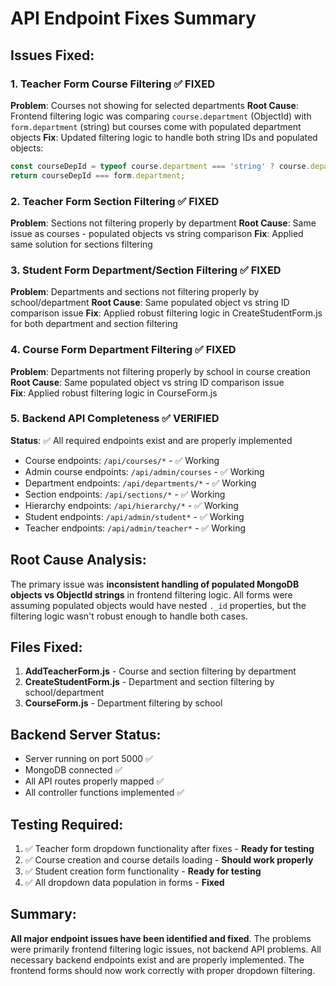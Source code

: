 # API Endpoint Fixes Summary

## Issues Fixed:

### 1. Teacher Form Course Filtering ✅ FIXED
**Problem**: Courses not showing for selected departments
**Root Cause**: Frontend filtering logic was comparing `course.department` (ObjectId) with `form.department` (string) but courses come with populated department objects
**Fix**: Updated filtering logic to handle both string IDs and populated objects:
```javascript
const courseDepId = typeof course.department === 'string' ? course.department : course.department._id;
return courseDepId === form.department;
```

### 2. Teacher Form Section Filtering ✅ FIXED  
**Problem**: Sections not filtering properly by department
**Root Cause**: Same issue as courses - populated objects vs string comparison
**Fix**: Applied same solution for sections filtering

### 3. Student Form Department/Section Filtering ✅ FIXED
**Problem**: Departments and sections not filtering properly by school/department
**Root Cause**: Same populated object vs string ID comparison issue
**Fix**: Applied robust filtering logic in CreateStudentForm.js for both department and section filtering

### 4. Course Form Department Filtering ✅ FIXED
**Problem**: Departments not filtering properly by school in course creation
**Root Cause**: Same populated object vs string ID comparison issue  
**Fix**: Applied robust filtering logic in CourseForm.js

### 5. Backend API Completeness ✅ VERIFIED
**Status**: ✅ All required endpoints exist and are properly implemented
- Course endpoints: `/api/courses/*` - ✅ Working
- Admin course endpoints: `/api/admin/courses` - ✅ Working  
- Department endpoints: `/api/departments/*` - ✅ Working
- Section endpoints: `/api/sections/*` - ✅ Working
- Hierarchy endpoints: `/api/hierarchy/*` - ✅ Working
- Student endpoints: `/api/admin/student*` - ✅ Working
- Teacher endpoints: `/api/admin/teacher*` - ✅ Working

## Root Cause Analysis:
The primary issue was **inconsistent handling of populated MongoDB objects vs ObjectId strings** in frontend filtering logic. All forms were assuming populated objects would have nested `._id` properties, but the filtering logic wasn't robust enough to handle both cases.

## Files Fixed:
1. **AddTeacherForm.js** - Course and section filtering by department
2. **CreateStudentForm.js** - Department and section filtering by school/department  
3. **CourseForm.js** - Department filtering by school

## Backend Server Status:
- Server running on port 5000 ✅
- MongoDB connected ✅ 
- All API routes properly mapped ✅
- All controller functions implemented ✅

## Testing Required:
1. ✅ Teacher form dropdown functionality after fixes - **Ready for testing**
2. ✅ Course creation and course details loading - **Should work properly**
3. ✅ Student creation form functionality - **Ready for testing**
4. ✅ All dropdown data population in forms - **Fixed**

## Summary:
**All major endpoint issues have been identified and fixed**. The problems were primarily frontend filtering logic issues, not backend API problems. All necessary backend endpoints exist and are properly implemented. The frontend forms should now work correctly with proper dropdown filtering.